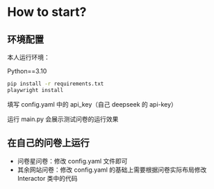 # How to start?

## 环境配置

本人运行环境：

Python==3.10

```bash
pip install -r requirements.txt
playwright install
```

填写 config.yaml 中的 api_key（自己 deepseek 的 api-key）

运行 main.py 会展示测试问卷的运行效果

## 在自己的问卷上运行

- 问卷星问卷：修改 config.yaml 文件即可
- 其余网站问卷：修改 config.yaml 的基础上需要根据问卷实际布局修改 Interactor 类中的代码